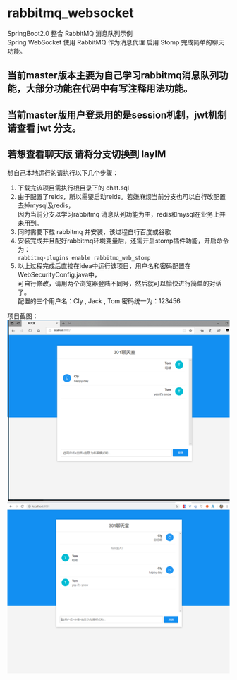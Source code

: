 # rabbitmq_websocket
SpringBoot2.0 整合 RabbitMQ 消息队列示例  
Spring WebSocket 使用 RabbitMQ 作为消息代理 启用 Stomp 完成简单的聊天功能。

## 当前master版本主要为自己学习rabbitmq消息队列功能，大部分功能在代码中有写注释用法功能。  
## 当前master版用户登录用的是session机制，jwt机制请查看 jwt 分支。    
## 若想查看聊天版 请将分支切换到 layIM
  
  想自己本地运行的请执行以下几个步骤：
1. 下载完该项目需执行根目录下的 chat.sql  
2. 由于配置了reids，所以需要启动reids。若嫌麻烦当前分支也可以自行改配置去掉mysql及redis，  
因为当前分支以学习rabbitmq 消息队列功能为主，redis和mysql在业务上并未用到。  
3. 同时需要下载 rabbitmq 并安装，该过程自行百度或谷歌  
4. 安装完成并且配好rabbitmq环境变量后，还需开启stomp插件功能，开启命令为：  
``rabbitmq-plugins enable rabbitmq_web_stomp``
5. 以上过程完成后直接在idea中运行该项目，用户名和密码配置在WebSecurityConfig.java中，  
可自行修改，请用两个浏览器登陆不同号，然后就可以愉快进行简单的对话了。  
配置的三个用户名：Cly , Jack , Tom  密码统一为：123456  

项目截图：  
![chat](1.png)  
![chat](2.png)